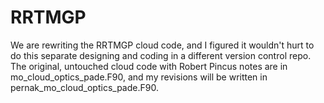 # RRTMGP

We are rewriting the RRTMGP cloud code, and I figured it wouldn't hurt to do this separate designing and coding in a different version control repo. The original, untouched cloud code with Robert Pincus notes are in mo_cloud_optics_pade.F90, and my revisions will be written in pernak_mo_cloud_optics_pade.F90.

